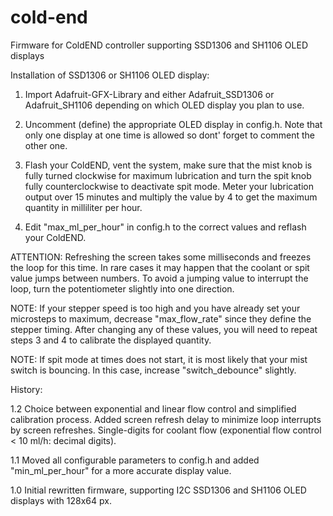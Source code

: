# cold-end
Firmware for ColdEND controller supporting SSD1306 and SH1106 OLED displays

Installation of SSD1306 or SH1106 OLED display:

1) Import Adafruit-GFX-Library and either Adafruit_SSD1306 or Adafruit_SH1106
   depending on which OLED display you plan to use.

2) Uncomment (define) the appropriate OLED display in config.h. Note that only one display
   at one time is allowed so dont' forget to comment the other one.

3) Flash your ColdEND, vent the system, make sure that the mist knob is fully turned clockwise
   for maximum lubrication and turn the spit knob fully counterclockwise to deactivate spit mode.
   Meter your lubrication output over 15 minutes and multiply the value by 4 to get the maximum
   quantity in milliliter per hour.

4) Edit "max_ml_per_hour" in config.h to the correct values and reflash your ColdEND.


ATTENTION: Refreshing the screen takes some milliseconds and freezes the loop for this time.
In rare cases it may happen that the coolant or spit value jumps between numbers.
To avoid a jumping value to interrupt the loop, turn the potentiometer slightly into one direction.

NOTE: If your stepper speed is too high and you have already set your microsteps to maximum,
decrease "max_flow_rate" since they define the stepper timing. After changing any of these values,
you will need to repeat steps 3 and 4 to calibrate the displayed quantity.

NOTE: If spit mode at times does not start, it is most likely that your mist switch is bouncing.
In this case, increase "switch_debounce" slightly.

History:

1.2 Choice between exponential and linear flow control and simplified calibration process.
    Added screen refresh delay to minimize loop interrupts by screen refreshes.
    Single-digits for coolant flow (exponential flow control < 10 ml/h: decimal digits).

1.1 Moved all configurable parameters to config.h and added "min_ml_per_hour" for a more accurate display value.

1.0 Initial rewritten firmware, supporting I2C SSD1306 and SH1106 OLED displays with 128x64 px.
